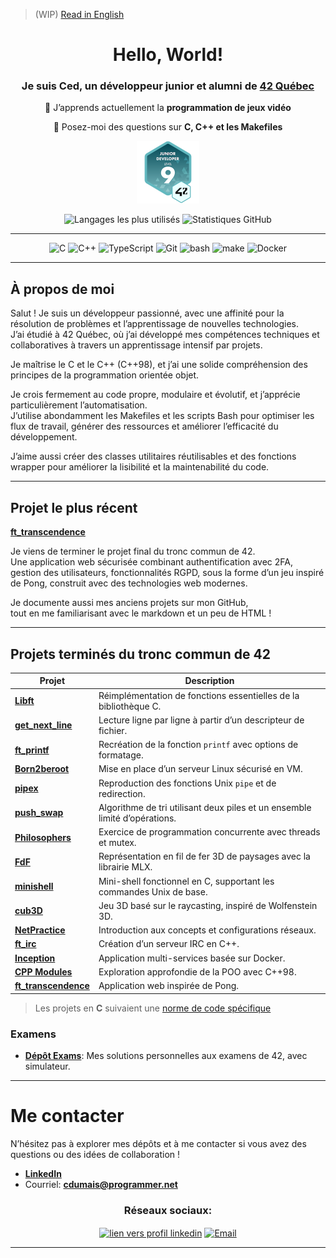 > (WIP)
> [Read in English](./README.md)

<div align="center">

# Hello, World!

### Je suis Ced, un développeur junior et alumni de [42 Québec](https://www.42quebec.com)

🌱 J’apprends actuellement la **programmation de jeux vidéo**

💬 Posez-moi des questions sur **C, C++ et les Makefiles**

<!-- Badges Credly -->

<!--
[![My Badge](./assets/42-cursus-junior-developer-level-9.png)](https://www.credly.com/badges/dce5ba28-a041-4f79-bad6-19be6ea74746/public_url)
-->

<p align="center">
  <a href="https://www.credly.com/badges/dce5ba28-a041-4f79-bad6-19be6ea74746/public_url">
    <img src="./assets/42-cursus-junior-developer-level-9.png" alt="Badge Junior Developer du cursus 42" width="100"/>
  </a>
</p>

<!-- Statistiques GitHub -->
<img src="https://github-readme-stats.vercel.app/api/top-langs/?username=SaydRomey&layout=compact&theme=tokyonight&card_width=400" alt="Langages les plus utilisés" height="170"/>
<img src="https://github-readme-stats.vercel.app/api?username=SaydRomey&show_icons=true&theme=tokyonight" alt="Statistiques GitHub" height="170"/>

</div>

---

<div align="center">
  
![C](https://img.shields.io/badge/C-00599C?style=for-the-badge&logo=c&logoColor=white)
![C++](https://img.shields.io/badge/C%2B%2B-00599C?style=for-the-badge&logo=c%2B%2B&logoColor=white)
![TypeScript](https://img.shields.io/badge/typescript-%23007ACC.svg?style=for-the-badge&logo=typescript&logoColor=white)
![Git](https://img.shields.io/badge/GIT-E44C30?style=for-the-badge&logo=git&logoColor=white)
![bash](https://img.shields.io/badge/GNU%20Bash-4EAA25?style=for-the-badge&logo=GNU%20Bash&logoColor=white)
![make](https://img.shields.io/badge/Make-6D00CC.svg?style=for-the-badge&logo=Make&logoColor=white)
![Docker](https://img.shields.io/badge/Docker-2CA5E0?style=for-the-badge&logo=docker&logoColor=white)

</div>

---

## À propos de moi

Salut ! Je suis un développeur passionné, avec une affinité pour la résolution de problèmes et l’apprentissage de nouvelles technologies.  
J’ai étudié à 42 Québec, où j’ai développé mes compétences techniques et collaboratives à travers un apprentissage intensif par projets.

Je maîtrise le C et le C++ (C++98), et j’ai une solide compréhension des principes de la programmation orientée objet.

Je crois fermement au code propre, modulaire et évolutif, et j’apprécie particulièrement l’automatisation.  
J’utilise abondamment les Makefiles et les scripts Bash pour optimiser les flux de travail, générer des ressources et améliorer l’efficacité du développement.

J’aime aussi créer des classes utilitaires réutilisables et des fonctions wrapper pour améliorer la lisibilité et la maintenabilité du code.

---

## Projet le plus récent
**[ft_transcendence](https://github.com/SaydRomey/ft_transcendence)**

Je viens de terminer le projet final du tronc commun de 42.  
Une application web sécurisée combinant authentification avec 2FA, gestion des utilisateurs, fonctionnalités RGPD, sous la forme d’un jeu inspiré de Pong, construit avec des technologies web modernes.

Je documente aussi mes anciens projets sur mon GitHub,  
tout en me familiarisant avec le markdown et un peu de HTML !

---

## Projets terminés du tronc commun de 42

| Projet | Description |
|---------|------------|
| **[Libft](https://github.com/SaydRomey/libft)** | Réimplémentation de fonctions essentielles de la bibliothèque C. |
| **[get_next_line](https://github.com/SaydRomey/get_next_line)** | Lecture ligne par ligne à partir d’un descripteur de fichier. |
| **[ft_printf](https://github.com/SaydRomey/ft_printf)** | Recréation de la fonction `printf` avec options de formatage. |
| **[Born2beroot](https://github.com/SaydRomey/B2BR)** | Mise en place d’un serveur Linux sécurisé en VM. |
| **[pipex](https://github.com/SaydRomey/pipex)** | 	Reproduction des fonctions Unix `pipe` et de redirection. |
| **[push_swap](https://github.com/SaydRomey/push_swap)** | Algorithme de tri utilisant deux piles et un ensemble limité d’opérations. |
| **[Philosophers](https://github.com/SaydRomey/Philosopher)** | Exercice de programmation concurrente avec threads et mutex. |
| **[FdF](https://github.com/SaydRomey/FdF)** | Représentation en fil de fer 3D de paysages avec la librairie MLX. |
| **[minishell](https://github.com/SaydRomey/Minishell)** | Mini-shell fonctionnel en C, supportant les commandes Unix de base. |
| **[cub3D](https://github.com/SaydRomey/cub3D)** | Jeu 3D basé sur le raycasting, inspiré de Wolfenstein 3D. |
| **[NetPractice](https://github.com/SaydRomey/netpractice)** | Introduction aux concepts et configurations réseaux. |
| **[ft_irc](https://github.com/SaydRomey/ft_irc)** | Création d’un serveur IRC en C++. |
| **[Inception](https://github.com/SaydRomey/inception)** | Application multi-services basée sur Docker. |
| **[CPP Modules](https://github.com/SaydRomey/CPP)** | Exploration approfondie de la POO avec C++98. |
| **[ft_transcendence](https://github.com/SaydRomey/ft_transcendence)** | Application web inspirée de Pong. |

> Les projets en **C** suivaient une [norme de code spécifique](https://github.com/SaydRomey/42_ressources/blob/main/pdf/norm_en_v4.pdf)

### Examens
- **[Dépôt Exams](https://github.com/SaydRomey/exams)**: Mes solutions personnelles aux examens de 42, avec simulateur.

---

# Me contacter
N’hésitez pas à explorer mes dépôts et à me contacter si vous avez des questions ou des idées de collaboration !

- **[LinkedIn](https://www.linkedin.com/in/cedericdumais)**
- Courriel: **cdumais@programmer.net**

<h3 align="center">Réseaux sociaux:</h3>
<p align="center">
  <a href="https://www.linkedin.com/in/cedericdumais" target="blank"><img align="center" src="https://raw.githubusercontent.com/rahuldkjain/github-profile-readme-generator/master/src/images/icons/Social/linked-in-alt.svg" alt="lien vers profil linkedin" height="30" width="40" /></a>
  <a href="mailto:cdumais@programmer.net"><img align="center" src="https://upload.wikimedia.org/wikipedia/commons/4/4e/Gmail_Icon.png" alt="Email" height="30" width="40" /></a>
</p>

---
